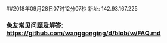 ##2018年09月28日07时12分07秒 新址: 142.93.167.225
### 兔友常见问题及解答: https://github.com/wanggonging/d/blob/w/FAQ.md
